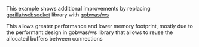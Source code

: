 This example shows additional improvements by replacing  [gorilla/websocket](https://github.com/gorilla/websocket/) library with [gobwas/ws](https://github.com/gobwas/ws)

This allows greater performance and lower memory footprint, mostly due to the performant design in gobwas/ws library that allows to reuse the allocated buffers between connections
